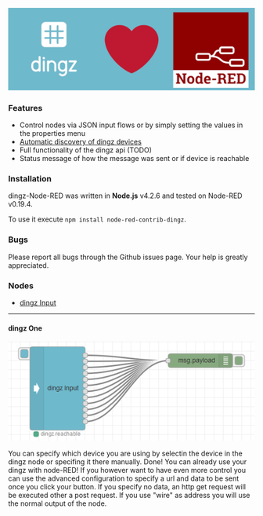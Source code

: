 ![logo](misc/logo.png)

### Features

- Control nodes via JSON input flows or by simply setting the values in the properties menu
- [Automatic discovery of dingz devices](#automatic-device-discovery)
- Full functionality of the dingz api (TODO)
- Status message of how the message was sent or if device is reachable

### Installation

dingz-Node-RED was written in **Node.js** v4.2.6 and tested on Node-RED v0.19.4.

To use it execute `npm install node-red-contrib-dingz`.

### Bugs

Please report all bugs through the Github issues page. Your help is greatly appreciated.

### Nodes

- [dingz Input](#dingz-Input)

---

#### dingz One

![](misc/dingzInput.png)

You can specify which device you are using by selectin the device in the dingz node or specifing it there manually. Done! You can already use your dingz with node-RED!
If you however want to have even more control you can use the advanced configuration to specify a url and data to be sent once you click your button. If you specify no data, an http get request will be executed other a post request. If you use "wire" as address you will use the normal output of the node.

